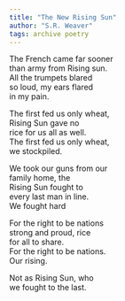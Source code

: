 ```yaml
---
title: "The New Rising Sun"
author: "S.R. Weaver"
tags: archive poetry
---
```

The French came far sooner<br />
than army from Rising sun.<br />
All the trumpets blared<br />
so loud, my ears flared<br />
in my pain.

The first fed us only wheat,<br />
Rising Sun gave no<br />
rice for us all as well.<br />
The first fed us only wheat,<br />
we stockpiled.

We took our guns from our<br />
family home, the<br />
Rising Sun fought to<br />
every last man in line.<br />
We fought hard

For the right to be nations<br />
strong and proud, rice<br />
for all to share.<br />
For the right to be nations.<br />
Our rising.

Not as Rising Sun, who<br />
we fought to the last.
